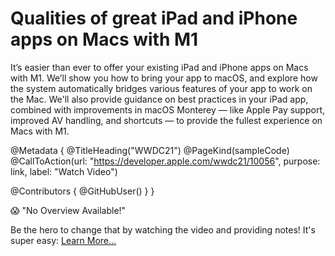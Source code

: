 # Qualities of great iPad and iPhone apps on Macs with M1

It’s easier than ever to offer your existing iPad and iPhone apps on Macs with M1. We’ll show you how to bring your app to macOS, and explore how the system automatically bridges various features of your app to work on the Mac. We'll also provide guidance on best practices in your iPad app, combined with improvements in macOS Monterey — like Apple Pay support, improved AV handling, and shortcuts — to provide the fullest experience on Macs with M1.

@Metadata {
   @TitleHeading("WWDC21")
   @PageKind(sampleCode)
   @CallToAction(url: "https://developer.apple.com/wwdc21/10056", purpose: link, label: "Watch Video")

   @Contributors {
      @GitHubUser(<replace this with your GitHub handle>)
   }
}

😱 "No Overview Available!"

Be the hero to change that by watching the video and providing notes! It's super easy:
 [Learn More…](https://wwdcnotes.github.io/WWDCNotes/documentation/wwdcnotes/contributing)
